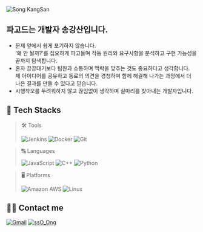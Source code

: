 ![Song KangSan](https://capsule-render.vercel.app/api?type=waving&color=3986ff&height=240&text=Song%20KangSan&animation=&fontColor=ffffff&fontSize=70)

## 파고드는 개발자 송강산입니다.
- 문제 앞에서 쉽게 포기하지 않습니다. 
  <br />
  ‘왜 안 될까?’를 집요하게 파고들며 작동 원리와 요구사항을 분석하고 구현 가능성을 끝까지 탐색합니다.
- 혼자 끙끙대기보다 팀원과 소통하며 맥락을 맞추는 것도 중요하다고 생각합니다. 
  <br />
  제 아이디어를 공유하고 동료의 의견을 경청하며 함께 해결해 나가는 과정에서 더 나은 결과를 만들 수 있다고 믿습니다.
- 시행착오를 두려워하지 않고 끊임없이 생각하며 실마리를 찾아내는 개발자입니다. 
## 🪽 Tech Stacks

> 🛠️ Tools
> 
> ![Jenkins](https://img.shields.io/badge/Jenkins-D24939?style=for-the-badge&logo=Jenkins&logoColor=white)
![Docker](https://img.shields.io/badge/Docker-2496ED?style=for-the-badge&logo=Docker&logoColor=white)
![Git](https://img.shields.io/badge/Git-F05032?style=for-the-badge&logo=Git&logoColor=white)

> 🔠 Languages
> 
>![JavaScript](https://img.shields.io/badge/Javascript-F7DF1E?style=for-the-badge&logo=Javascript&logoColor=white)
![C++](https://img.shields.io/badge/C++-00599C?style=for-the-badge&logo=C%2B%2B&logoColor=white)
![Python](https://img.shields.io/badge/Python-3776AB?style=for-the-badge&logo=Python&logoColor=white)

> 🖥️ Platforms
>
> ![Amazon AWS](https://img.shields.io/badge/Amazon%20AWS-232F3E?style=for-the-badge&logo=Amazon-AWS&logoColor=white)
![Linux](https://img.shields.io/badge/Linux-FCC624?style=for-the-badge&logo=Linux&logoColor=white)


## 🧑‍💻 Contact me

[![Gmail](https://img.shields.io/badge/Gmail-EA4335?style=for-the-badge&logo=Gmail&logoColor=white)](mailto:rkdtks0816@gmail.com)
[![ssO_Ong](https://img.shields.io/badge/ssO_Ong-1FAB89?style=for-the-badge&logo=ssO_Ong&logoColor=white)](https://ssong-page.vercel.app/)
